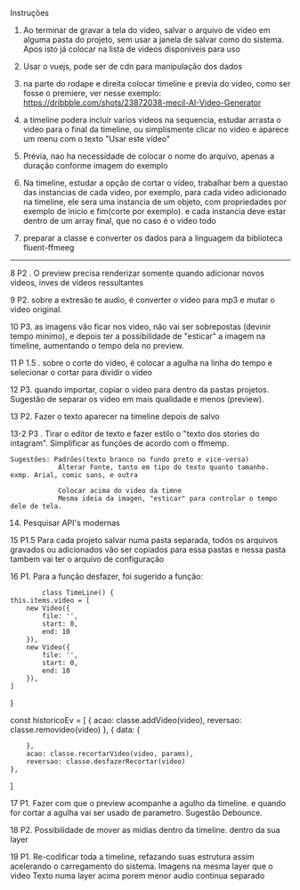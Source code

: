 Instruções

1. Ao terminar de gravar a tela do video, salvar o arquivo de vídeo em alguma pasta do projeto, sem usar a janela de salvar como do sistema. Apos isto já colocar na lista de videos disponiveis para uso

2. Usar o vuejs, pode ser de cdn para manipulação dos dados

3. na parte do rodape e direita colocar timeline e previa do video, como ser fosse o premiere, ver nesse exemplo: https://dribbble.com/shots/23872038-mecil-AI-Video-Generator

4. a timeline podera incluir varios videos na sequencia, estudar arrasta o video para o final da timeline, ou simplismente clicar no video e aparece um menu com o texto "Usar este vídeo"

5. Prévia, nao ha necessidade de colocar o nome do arquivo, apenas a duração conforme imagem do exemplo

6. Na timeline, estudar a opção de cortar o vídeo, trabalhar bem a questao das instancias de cada video, por exemplo, para cada video adicionado na timeline, ele sera uma instancia de um objeto, com propriedades por exemplo de inicio e fim(corte por exemplo). e cada instancia deve estar dentro de um array final, que no caso é o video todo

7. preparar a classe e converter os dados para a linguagem da biblioteca fluent-ffmeeg


-----------------------------------------------------------------------------------------------------


8 P2 . O preview precisa renderizar somente quando adicionar novos videos, inves de videos ressultantes 

9 P2. sobre a extresão te audio, é converter o video para mp3 e mutar o video original.

10 P3. as imagens vão ficar nos video, não vai ser sobrepostas (devinir tempo minimo), e depois ter a possibilidade de "esticar" a imagem na timeline, aumentando o tempo dela no preview.

11 P 1.5 . sobre o corte do video, é colocar a agulha na linha do tempo e selecionar o cortar para dividir o video

12 P3. quando importar, copiar o video para dentro da pastas projetos. Sugestão de separar os video em mais qualidade e menos (preview).

13 P2. Fazer o texto aparecer na timeline depois de salvo

13-2 P3 . Tirar o editor de texto e fazer estilo o "texto dos stories do intagram". Simplificar as funções de acordo com o ffmemp.

    Sugestões: Padrões(texto branco no fundo preto e vice-versa)
                Alterar Fonte, tanto em tipo do texto quanto tamanho. exmp. Arial, comic sans, e outra

                Colocar acima do video da timne
                Mesma ideia da imagen, "esticar" para controlar o tempo dele de tela.

14. Pesquisar API's modernas

15 P1.5 Para cada projeto salvar numa pasta separada, todos os arquivos gravados ou adicionados vão ser copiados para essa pastas e nessa pasta tambem vai ter o arquivo de configuração

16 P1. Para a função desfazer, foi sugerido a função:

            class TimeLine() {
    this.items.video = [
        new Video({
            file: '',
            start: 0,
            end: 10
        }),
        new Video({
            file: '',
            start: 0,
            end: 10
        }),
    ]
}

const historicoEv = [
    {
        acao: classe.addVideo(video),
        reversao: classe.removideo(video)
    },
    {
        data: {

        },
        acao: classe.recortarVideo(video, params),
        reversao: classe.desfazerRecortar(video)
    },
]

17 P1. Fazer com que o preview  acompanhe a agulho da timeline. e quando for cortar a agulha vai ser usado de parametro. Sugestão Debounce.

18 P2. Possibilidade de mover as midias dentro da timeline. dentro da sua layer

19 P1. Re-codificar toda a timeline, refazando suas estrutura assim acelerando o carregamento do sistema.
            Imagens na mesma layer que o video
            Texto numa layer acima porem menor
            audio continua separado

